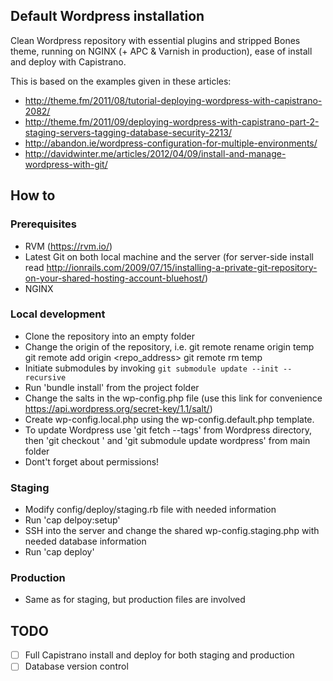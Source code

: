 Default Wordpress installation
------------------------------

Clean Wordpress repository with essential plugins and stripped Bones theme, running on NGINX (+ APC & Varnish in production), ease of install and deploy with Capistrano.

This is based on the examples given in these articles:
* http://theme.fm/2011/08/tutorial-deploying-wordpress-with-capistrano-2082/
* http://theme.fm/2011/09/deploying-wordpress-with-capistrano-part-2-staging-servers-tagging-database-security-2213/
* http://abandon.ie/wordpress-configuration-for-multiple-environments/
* http://davidwinter.me/articles/2012/04/09/install-and-manage-wordpress-with-git/ 

How to
------

### Prerequisites ###
- RVM (https://rvm.io/)
- Latest Git on both local machine and the server (for server-side install read http://ionrails.com/2009/07/15/installing-a-private-git-repository-on-your-shared-hosting-account-bluehost/)
- NGINX

### Local development ###
- Clone the repository into an empty folder
- Change the origin of the repository, i.e. 
		git remote rename origin temp
		git remote add origin <repo_address>
		git remote rm temp
- Initiate submodules by invoking ```git submodule update --init --recursive```
- Run 'bundle install' from the project folder
- Change the salts in the wp-config.php file (use this link for convenience https://api.wordpress.org/secret-key/1.1/salt/)
- Create wp-config.local.php using the wp-config.default.php template.
- To update Wordpress use 'git fetch --tags' from Wordpress directory, then 'git checkout <version>' and 'git submodule update wordpress' from main folder
- Dont't forget about permissions!

### Staging ###
- Modify config/deploy/staging.rb file with needed information
- Run 'cap delpoy:setup'
- SSH into the server and change the shared wp-config.staging.php with needed database information
- Run 'cap deploy'

### Production ###
- Same as for staging, but production files are involved

TODO
----

* [ ] Full Capistrano install and deploy for both staging and production
* [ ] Database version control